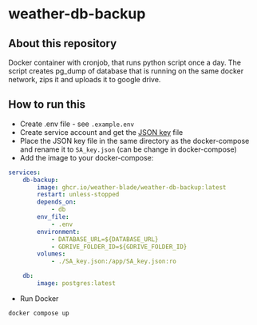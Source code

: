 # weather-db-backup

## About this repository

Docker container with cronjob, that runs python script once a day. The script creates pg_dump of database that is running on the same docker network, zips it and uploads it to google drive.

## How to run this

-   Create .env file - see `.example.env`
-   Create service account and get the [JSON key](https://medium.com/@matheodaly.md/using-google-drive-api-with-python-and-a-service-account-d6ae1f6456c2) file
-   Place the JSON key file in the same directory as the docker-compose and rename it to `SA_key.json` (can be change in docker-compose)
-   Add the image to your docker-compose:

```yaml
services:
    db-backup:
        image: ghcr.io/weather-blade/weather-db-backup:latest
        restart: unless-stopped
        depends_on:
            - db
        env_file:
            - .env
        environment:
            - DATABASE_URL=${DATABASE_URL}
            - GDRIVE_FOLDER_ID=${GDRIVE_FOLDER_ID}
        volumes:
            - ./SA_key.json:/app/SA_key.json:ro

    db:
        image: postgres:latest
```

-   Run Docker

```sh
docker compose up
```
